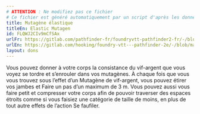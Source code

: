 ```yaml
---
# ATTENTION : Ne modifiez pas ce fichier
# Ce fichier est généré automatiquement par un script d'après les données du module Foundry VTT officiel et de sa traduction
title: Mutagène élastique
titleEn: Elastic Mutagen
id: FLQWJ2CIv9mCfSAx
urlFr: https://gitlab.com/pathfinder-fr/foundryvtt-pathfinder2-fr/-/blob/master/data/feats/FLQWJ2CIv9mCfSAx.htm
urlEn: https://gitlab.com/hooking/foundry-vtt---pathfinder-2e/-/blob/master/packs/data/feats.db/elastic-mutagen.json
layout: dons
---
```

Vous pouvez donner à votre corps la consistance du vif-argent que vous voyez se tordre et s’enrouler dans vos mutagènes. À chaque fois que vous vous trouvez sous l’effet d’un Mutagène de vif-argent, vous pouvez étirer vos jambes et Faire un pas d’un maximum de 3 m. Vous pouvez aussi vous faire petit et compresser votre corps afin de pouvoir traverser des espaces étroits comme si vous faisiez une catégorie de taille de moins, en plus de tout autre effets de l’action Se faufiler.
